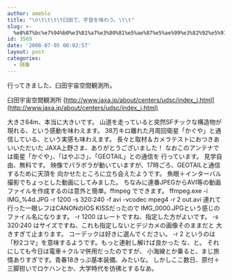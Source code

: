 ```yaml
---
author: ameblo
title: "\n\t\t\t\t臼田で、宇宙を味わう。\t\t"
slug: >-
  %e8%87%bc%e7%94%b0%e3%81%a7%e3%80%81%e5%ae%87%e5%ae%99%e3%82%92%e5%91%b3%e3%82%8f%e3%81%86%e3%80%82
id: 3569
date: '2008-07-05 00:02:57'
layout: post
categories:
  - 随筆
---
```


行ってきました、臼田宇宙空間観測所。

臼田宇宙空間観測所 [http://www.jaxa.jp/about/centers/udsc/index_j.html](http://www.jaxa.jp/about/centers/udsc/index_j.html)

大きさ64m、本当に大きいです。 山道を走っていると突然SFチックな構造物が現れる、という感動を味わえます。 38万キロ離れた月周回衛星「かぐや」と通信している、という実感も味わえます。 長々と取材＆カメラテストにおつきあいいただいた JAXA上野さま、ありがとうございました！ なおこのアンテナでは衛星「かぐや」、「はやぶさ」、「GEOTAIL」との通信を 行っています。 見学自由、無料です。 映像でパラボラが動いていますが、17時ごろ、GEOTAILと通信するために天頂を 向かせたところに立ち会えたようです。 魚眼＋インターバル撮影でちょっとした動画にしてみました。 ちなみに連番JPEGからAVI等の動画ファイルを作成するのは意外と簡単。ffmpeg でできます。 ffmpeg.exe -i IMG_%4d.JPG -r 1200 -s 320:240 -f avi -vcodec mpeg4 -r 2 out.avi 連れて行った一眼レフはCANONのIOS KISSだったので IMG_0000.JPGという感じのファイル名になります。 -r 1200 はレートですね、指定した方がよいです。 -s 320:240 はサイズですね、これも指定しないとデジカメの画像そのままだと 大きすぎて止まります。 コーデックは好きに選んでください。 -r 2 というのは「秒2コマ」を意味するようです。もっと連射し解けば良かった な、と。 それにしても今日は電車＋クルマ併用だったのですが、 小海線とか乗ると、まじ旅情ありすぎです。青春18きっぷ基本装備、みたいな。 しかしここ数日、原付＋三脚担いでロケハンとか、大学時代を彷彿とするなあ。